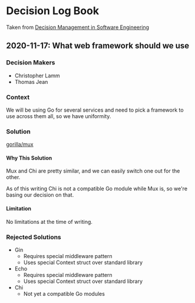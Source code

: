 # Decision Log Book

Taken from [Decision Management in Software Engineering](https://medium.com/swlh/decision-management-in-software-engineering-ca60f9d40e02)

## 2020-11-17: What web framework should we use

### Decision Makers

* Christopher Lamm
* Thomas Jean

### Context

We will be using Go for several services and need to pick a framework to use across them all, so we have uniformity.

### Solution

[gorilla/mux](https://github.com/gorilla/mux)

#### Why This Solution

Mux and Chi are pretty similar, and we can easily switch one out for the other.

As of this writing Chi is not a compatible Go module while Mux is, so we're basing our decision on that.

#### Limitation

No limitations at the time of writing.

### Rejected Solutions

* Gin
    * Requires special middleware pattern
    * Uses special Context struct over standard library
* Echo
    * Requires special middleware pattern
    * Uses special Context struct over standard library
* Chi
    * Not yet a compatible Go modules
